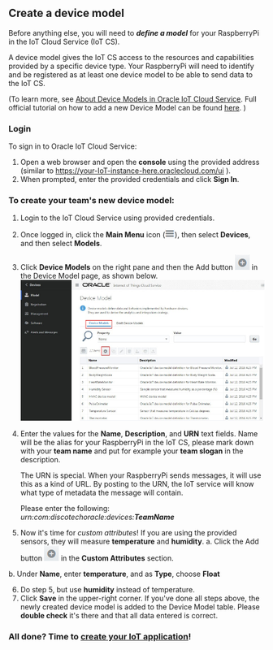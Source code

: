 ## Create a device model ##

Before anything else, you will need to **_define a model_** for your RaspberryPi in the IoT Cloud Service (IoT CS). 

A device model gives the IoT CS access to the resources and capabilities provided by a specific device type. Your RaspberryPi will need to identify and be registered as at least one device model to be able to send data to the IoT CS.

(To learn more, see [About Device Models in Oracle IoT Cloud Service](https://docs.oracle.com/en/cloud/paas/iot-cloud/iotgs/device-models-oracle-iot-cloud-service.html "About Device Models in Oracle IoT Cloud Service").
Full official tutorial on how to add a new Device Model can be found [here](https://docs.oracle.com/en/cloud/paas/iot-cloud/iotgs/creating-new-device-model.html "Creating new Device Model"). )

### Login ###

To sign in to Oracle IoT Cloud Service:
1. Open a web browser and open the **console** using the provided address (similar to https://your-IoT-instance-here.oraclecloud.com/ui ).
2. When prompted, enter the provided credentials and click **Sign In**.


### To create your team's new device model:

1. Login to the IoT Cloud Service using provided credentials.
2. Once logged in, click the **Main Menu** icon (![Menu](images/iot-menu-icon.png)), then select **Devices**, and then select **Models**.
3. Click **Device Models** on the right pane and then the Add button ![Add](images/add-button.jpg) in the Device Model page, as shown below.
   ![Add](images/device-model-add.jpg)
   
4. Enter the values for the **Name**, **Description**, and **URN** text fields. 
   Name will be the alias for your RaspberryPi in the IoT CS, please mark down with your **team name** and put for example your **team slogan** in the description.
   
   The URN is special. When your RaspberryPi sends messages, it will use this as a kind of URL. By posting to the URN, the IoT service will know what type of metadata the message will contain. 
   
   Please enter the following: _urn:com:discotechoracle:devices:**TeamName**_
5. Now it's time for _custom attributes_! If you are using the provided sensors, they will measure **temperature** and **humidity**. 
  a. Click the Add button ![Add](images/add-button.jpg) in the **Custom Attributes** section.
  
  b. Under **Name**, enter **temperature**, and as **Type**, choose **Float**
  
6. Do step 5, but use **humidity** instead of temperature. 
7. Click **Save** in the upper-right corner. If you've done all steps above, the newly created device model is added to the Device Model table. Please **double check** it's there and that all data entered is correct. 

### All done? Time to [create your IoT application](createapplication.md)! ###

